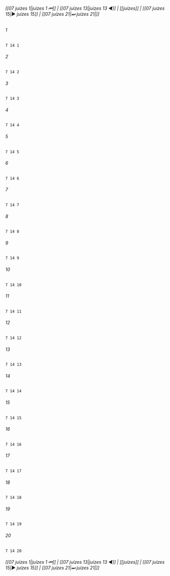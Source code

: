 
###### [[07 juízes 1|juízes 1 ⏮]] | [[07 juízes 13|juízes 13 ◀]] | [[juízes]] | [[07 juízes 15|▶ juízes 15]] | [[07 juízes 21|⏭ juízes 21|]]

###### 1
``` verse
7 14 1 
```
###### 2
``` verse
7 14 2 
```
###### 3
``` verse
7 14 3 
```
###### 4
``` verse
7 14 4 
```
###### 5
``` verse
7 14 5 
```
###### 6
``` verse
7 14 6 
```
###### 7
``` verse
7 14 7 
```
###### 8
``` verse
7 14 8 
```
###### 9
``` verse
7 14 9 
```
###### 10
``` verse
7 14 10 
```
###### 11
``` verse
7 14 11 
```
###### 12
``` verse
7 14 12 
```
###### 13
``` verse
7 14 13 
```
###### 14
``` verse
7 14 14 
```
###### 15
``` verse
7 14 15 
```
###### 16
``` verse
7 14 16 
```
###### 17
``` verse
7 14 17 
```
###### 18
``` verse
7 14 18 
```
###### 19
``` verse
7 14 19 
```
###### 20
``` verse
7 14 20 
```

###### [[07 juízes 1|juízes 1 ⏮]] | [[07 juízes 13|juízes 13 ◀]] | [[juízes]] | [[07 juízes 15|▶ juízes 15]] | [[07 juízes 21|⏭ juízes 21|]]

